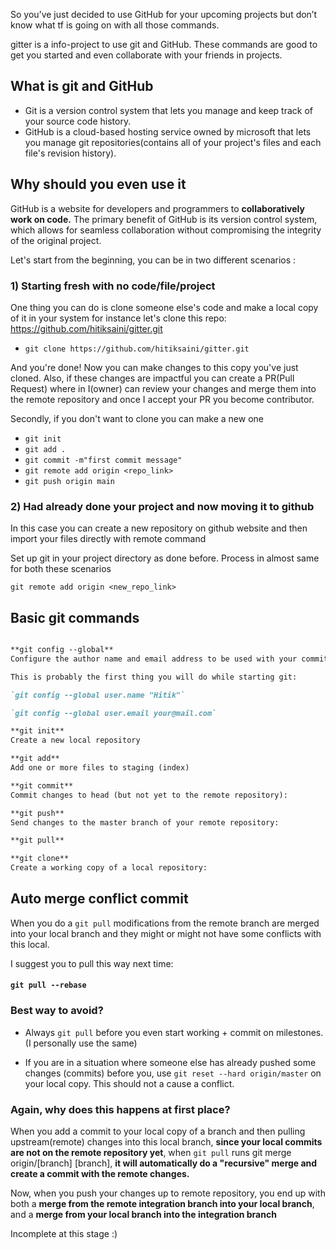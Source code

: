 So you’ve just decided to use GitHub for your upcoming projects but don’t know what tf is going on with all those commands.

gitter is a info-project to use git and GitHub. These commands are good to get you started and even collaborate with your friends in projects.

## What is git and GitHub 
* Git is a version control system that lets you manage and keep track of your source code history.
* GitHub is a cloud-based hosting service owned by microsoft that lets you manage git repositories(contains all of your project's files and each file's revision history).

## Why should you even use it
GitHub is a website for developers and programmers to **collaboratively work on code.** The primary benefit of GitHub is its version control system, which allows for seamless collaboration without compromising the integrity of the original project.


Let's start from the beginning, you can be in two different scenarios :

### 1) Starting fresh with no code/file/project
One thing you can do is clone someone else's code and make a local copy of it in your system for instance let's clone this repo: https://github.com/hitiksaini/gitter.git

* `git clone https://github.com/hitiksaini/gitter.git`

And you're done! Now you can make changes to this copy you've just cloned. Also, if these changes are impactful you can create a PR(Pull Request) where in I(owner) can review your changes and merge them into the remote repository and once I accept your PR you become contributor.

Secondly, if you don't want to clone you can make a new one

* `git init`
* `git add .`
* `git commit -m"first commit message"`
* `git remote add origin <repo_link>`
* `git push origin main`

### 2) Had already done your project and now moving it to github

In this case you can create a new repository on github website and then import your files directly with remote command 

Set up git in your project directory as done before. Process in almost same for both these scenarios

`git remote add origin <new_repo_link>`

## Basic git commands

```markdown

**git config --global**
Configure the author name and email address to be used with your commits. 

This is probably the first thing you will do while starting git:

`git config --global user.name "Hitik"`

`git config --global user.email your@mail.com`

**git init**
Create a new local repository

**git add**
Add one or more files to staging (index)

**git commit**
Commit changes to head (but not yet to the remote repository):

**git push**
Send changes to the master branch of your remote repository:

**git pull**

**git clone**
Create a working copy of a local repository:
```

 
 
## Auto merge conflict commit 
When you do a `git pull` modifications from the remote branch are merged into your local branch and they might or might not have some conflicts with this local.

I suggest you to pull this way next time:

#### `git pull --rebase`

### Best way to avoid?
* Always `git pull` before you even start working + commit on milestones.(I personally use the same)

* If you are in a situation where someone else has already pushed some changes (commits) before you, use `git reset --hard origin/master` on your local copy. This should not a cause a conflict.

### Again, why does this happens at first place?
When you add a commit to your local copy of a branch and then pulling upstream(remote) changes into this local branch, **since your local commits are not on the remote repository yet**, when `git pull` runs git merge origin/[branch] [branch], **it will automatically do a "recursive" merge and create a commit with the remote changes.** 

Now, when you push your changes up to remote repository, you end up with both a **merge from the remote integration branch into your local branch**, and a **merge from your local branch into the integration branch** 


Incomplete at this stage :)


